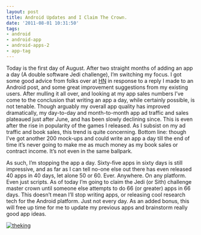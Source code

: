 ```yaml
---
layout: post
title: Android Updates and I Claim The Crown.
date: '2011-08-01 10:31:50'
tags:
- android
- android-app
- android-apps-2
- app-tag
---
```



Today is the first day of August. After two straight months of adding an app a day (A double software Jedi challenge), I’m switching my focus. I got some good advice from folks over at [HN](http://news.ycombinator.com) in response to a reply I made to an Android post, and some great improvement suggestions from my existing users. After mulling it all over, and looking at my app sales numbers I’ve come to the conclusion that writing an app a day, while certainly possible, is not tenable. Though arguably my overall app quality has improved dramatically, my day-to-day and month-to-month app ad traffic and sales plateaued just after June, and has been slowly declining since. This is even after the rise in popularity of the games I released. As I subsist on my ad traffic and book sales, this trend is quite concerning. Bottom line: though I’ve got another 200 mock-ups and could write an app a day till the end of time it’s never going to make me as much money as my book sales or contract income. It’s not even in the same ballpark.

As such, I’m stopping the app a day. Sixty-five apps in sixty days is still impressive, and as far as I can tell no-one else out there has even released 40 apps in 40 days, let alone 50 or 60. Ever. Anywhere. On any platform. Even just scripts. As of today I’m going to claim the Jedi (or Sith) challenge master crown until someone else attempts to do 66 (or greater) apps in 66 days. This doesn’t mean I’ll stop writing apps, or releasing cool research tech for the Android platform. Just not every day. As an added bonus, this will free up time for me to update my previous apps and brainstorm really good app ideas.

[![](http://66.147.244.180/~hunterda/content/images/2011/08/theking11-293x300.jpg "theking")](http://66.147.244.180/~hunterda/content/images/2011/08/theking11.jpg)


